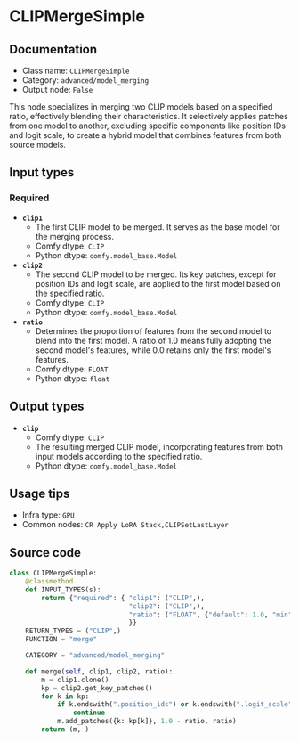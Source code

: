# CLIPMergeSimple
## Documentation
- Class name: `CLIPMergeSimple`
- Category: `advanced/model_merging`
- Output node: `False`

This node specializes in merging two CLIP models based on a specified ratio, effectively blending their characteristics. It selectively applies patches from one model to another, excluding specific components like position IDs and logit scale, to create a hybrid model that combines features from both source models.
## Input types
### Required
- **`clip1`**
    - The first CLIP model to be merged. It serves as the base model for the merging process.
    - Comfy dtype: `CLIP`
    - Python dtype: `comfy.model_base.Model`
- **`clip2`**
    - The second CLIP model to be merged. Its key patches, except for position IDs and logit scale, are applied to the first model based on the specified ratio.
    - Comfy dtype: `CLIP`
    - Python dtype: `comfy.model_base.Model`
- **`ratio`**
    - Determines the proportion of features from the second model to blend into the first model. A ratio of 1.0 means fully adopting the second model's features, while 0.0 retains only the first model's features.
    - Comfy dtype: `FLOAT`
    - Python dtype: `float`
## Output types
- **`clip`**
    - Comfy dtype: `CLIP`
    - The resulting merged CLIP model, incorporating features from both input models according to the specified ratio.
    - Python dtype: `comfy.model_base.Model`
## Usage tips
- Infra type: `GPU`
- Common nodes: `CR Apply LoRA Stack,CLIPSetLastLayer`


## Source code
```python
class CLIPMergeSimple:
    @classmethod
    def INPUT_TYPES(s):
        return {"required": { "clip1": ("CLIP",),
                              "clip2": ("CLIP",),
                              "ratio": ("FLOAT", {"default": 1.0, "min": 0.0, "max": 1.0, "step": 0.01}),
                              }}
    RETURN_TYPES = ("CLIP",)
    FUNCTION = "merge"

    CATEGORY = "advanced/model_merging"

    def merge(self, clip1, clip2, ratio):
        m = clip1.clone()
        kp = clip2.get_key_patches()
        for k in kp:
            if k.endswith(".position_ids") or k.endswith(".logit_scale"):
                continue
            m.add_patches({k: kp[k]}, 1.0 - ratio, ratio)
        return (m, )

```
